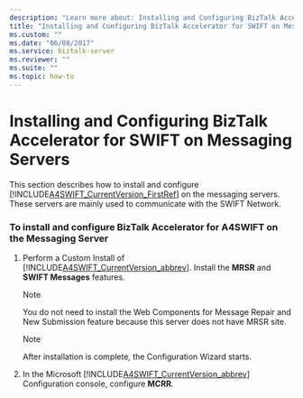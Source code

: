 ```yaml
---
description: "Learn more about: Installing and Configuring BizTalk Accelerator for SWIFT on Messaging Servers"
title: "Installing and Configuring BizTalk Accelerator for SWIFT on Messaging Servers"
ms.custom: ""
ms.date: "06/08/2017"
ms.service: biztalk-server
ms.reviewer: ""
ms.suite: ""
ms.topic: how-to
---
```

# Installing and Configuring BizTalk Accelerator for SWIFT on Messaging Servers
This section describes how to install and configure [!INCLUDE[A4SWIFT_CurrentVersion_FirstRef](../../includes/a4swift-currentversion-firstref-md.md)] on the messaging servers. These servers are mainly used to communicate with the SWIFT Network.  

### To install and configure BizTalk Accelerator for A4SWIFT on the Messaging Server  

1. Perform a Custom Install of [!INCLUDE[A4SWIFT_CurrentVersion_abbrev](../../includes/a4swift-currentversion-abbrev-md.md)]. Install the **MRSR** and **SWIFT Messages** features.  

   > [!NOTE]
   >  You do not need to install the Web Components for Message Repair and New Submission feature because this server does not have MRSR site.  

   > [!NOTE]
   >  After installation is complete, the Configuration Wizard starts.  

2. In the Microsoft [!INCLUDE[A4SWIFT_CurrentVersion_abbrev](../../includes/a4swift-currentversion-abbrev-md.md)] Configuration console, configure **MCRR**.

